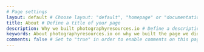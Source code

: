 ```yaml
---
# Page settings
layout: default # Choose layout: "default", "homepage" or "documentation-archive"
title: About # Define a title of your page
description: Why we built photographyresources.io # Define a description of your page
keywords: About photographyresources.io on why we built the page we did # Define keywords for search engines
comments: false # Set to "true" in order to enable comments on this page. Make sure you properly setup "disqus_forum_shortname" variable in "_config.yml"
---
```


